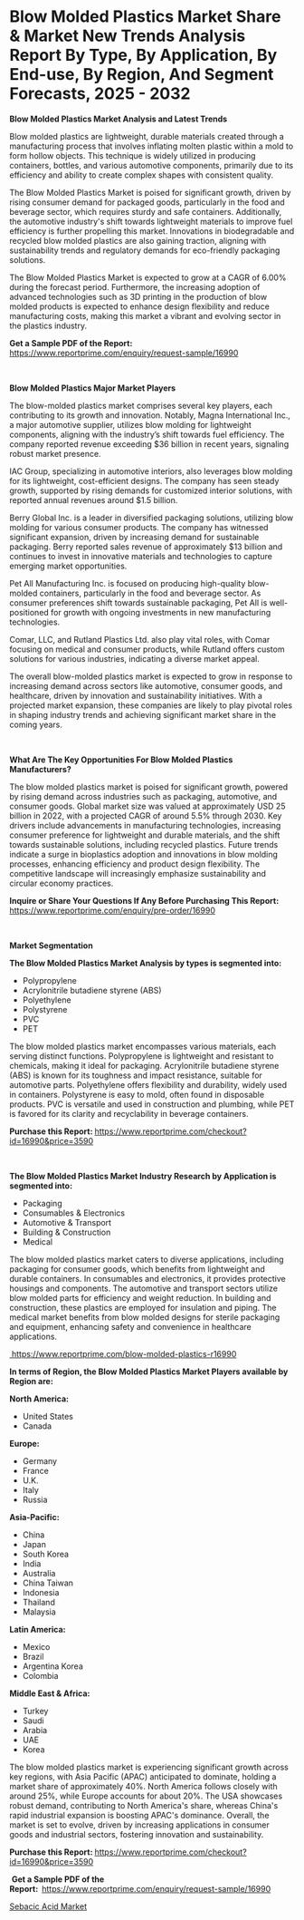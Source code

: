 <p><h1>Blow Molded Plastics Market Share & Market New Trends Analysis Report By Type, By Application, By End-use, By Region, And Segment Forecasts, 2025 - 2032</h1></p><p><strong>Blow Molded Plastics Market Analysis and Latest Trends</strong></p>
<p><p>Blow molded plastics are lightweight, durable materials created through a manufacturing process that involves inflating molten plastic within a mold to form hollow objects. This technique is widely utilized in producing containers, bottles, and various automotive components, primarily due to its efficiency and ability to create complex shapes with consistent quality.</p><p>The Blow Molded Plastics Market is poised for significant growth, driven by rising consumer demand for packaged goods, particularly in the food and beverage sector, which requires sturdy and safe containers. Additionally, the automotive industry's shift towards lightweight materials to improve fuel efficiency is further propelling this market. Innovations in biodegradable and recycled blow molded plastics are also gaining traction, aligning with sustainability trends and regulatory demands for eco-friendly packaging solutions.</p><p>The Blow Molded Plastics Market is expected to grow at a CAGR of 6.00% during the forecast period. Furthermore, the increasing adoption of advanced technologies such as 3D printing in the production of blow molded products is expected to enhance design flexibility and reduce manufacturing costs, making this market a vibrant and evolving sector in the plastics industry.</p></p>
<p><strong>Get a Sample PDF of the Report:&nbsp;</strong> <a href="https://www.reportprime.com/enquiry/request-sample/16990?utm_campaign=3222&utm_medium=2&utm_source=Github&utm_content=ia&utm_term=18032025&utm_id=blow-molded-plastics">https://www.reportprime.com/enquiry/request-sample/16990</a></p>
<p>&nbsp;</p>
<p><strong>Blow Molded Plastics Major Market Players</strong></p>
<p><p>The blow-molded plastics market comprises several key players, each contributing to its growth and innovation. Notably, Magna International Inc., a major automotive supplier, utilizes blow molding for lightweight components, aligning with the industry’s shift towards fuel efficiency. The company reported revenue exceeding $36 billion in recent years, signaling robust market presence.</p><p>IAC Group, specializing in automotive interiors, also leverages blow molding for its lightweight, cost-efficient designs. The company has seen steady growth, supported by rising demands for customized interior solutions, with reported annual revenues around $1.5 billion.</p><p>Berry Global Inc. is a leader in diversified packaging solutions, utilizing blow molding for various consumer products. The company has witnessed significant expansion, driven by increasing demand for sustainable packaging. Berry reported sales revenue of approximately $13 billion and continues to invest in innovative materials and technologies to capture emerging market opportunities.</p><p>Pet All Manufacturing Inc. is focused on producing high-quality blow-molded containers, particularly in the food and beverage sector. As consumer preferences shift towards sustainable packaging, Pet All is well-positioned for growth with ongoing investments in new manufacturing technologies.</p><p>Comar, LLC, and Rutland Plastics Ltd. also play vital roles, with Comar focusing on medical and consumer products, while Rutland offers custom solutions for various industries, indicating a diverse market appeal.</p><p>The overall blow-molded plastics market is expected to grow in response to increasing demand across sectors like automotive, consumer goods, and healthcare, driven by innovation and sustainability initiatives. With a projected market expansion, these companies are likely to play pivotal roles in shaping industry trends and achieving significant market share in the coming years.</p></p>
<p>&nbsp;</p>
<p><strong>What Are The Key Opportunities For Blow Molded Plastics Manufacturers?</strong></p>
<p><p>The blow molded plastics market is poised for significant growth, powered by rising demand across industries such as packaging, automotive, and consumer goods. Global market size was valued at approximately USD 25 billion in 2022, with a projected CAGR of around 5.5% through 2030. Key drivers include advancements in manufacturing technologies, increasing consumer preference for lightweight and durable materials, and the shift towards sustainable solutions, including recycled plastics. Future trends indicate a surge in bioplastics adoption and innovations in blow molding processes, enhancing efficiency and product design flexibility. The competitive landscape will increasingly emphasize sustainability and circular economy practices.</p></p>
<p><strong>Inquire or Share Your Questions If Any Before Purchasing This Report:</strong> <a href="https://www.reportprime.com/enquiry/pre-order/16990?utm_campaign=3222&utm_medium=2&utm_source=Github&utm_content=ia&utm_term=18032025&utm_id=blow-molded-plastics">https://www.reportprime.com/enquiry/pre-order/16990</a></p>
<p>&nbsp;</p>
<p><strong>Market Segmentation</strong></p>
<p><strong>The Blow Molded Plastics Market Analysis by types is segmented into:</strong></p>
<p><ul><li>Polypropylene</li><li>Acrylonitrile butadiene styrene (ABS)</li><li>Polyethylene</li><li>Polystyrene</li><li>PVC</li><li>PET</li></ul></p>
<p><p>The blow molded plastics market encompasses various materials, each serving distinct functions. Polypropylene is lightweight and resistant to chemicals, making it ideal for packaging. Acrylonitrile butadiene styrene (ABS) is known for its toughness and impact resistance, suitable for automotive parts. Polyethylene offers flexibility and durability, widely used in containers. Polystyrene is easy to mold, often found in disposable products. PVC is versatile and used in construction and plumbing, while PET is favored for its clarity and recyclability in beverage containers.</p></p>
<p><strong>Purchase this Report:&nbsp;</strong><a href="https://www.reportprime.com/checkout?id=16990&price=3590&utm_campaign=3222&utm_medium=2&utm_source=Github&utm_content=ia&utm_term=18032025&utm_id=blow-molded-plastics">https://www.reportprime.com/checkout?id=16990&price=3590</a></p>
<p>&nbsp;</p>
<p><strong>The Blow Molded Plastics Market Industry Research by Application is segmented into:</strong></p>
<p><ul><li>Packaging</li><li>Consumables & Electronics</li><li>Automotive & Transport</li><li>Building & Construction</li><li>Medical</li></ul></p>
<p><p>The blow molded plastics market caters to diverse applications, including packaging for consumer goods, which benefits from lightweight and durable containers. In consumables and electronics, it provides protective housings and components. The automotive and transport sectors utilize blow molded parts for efficiency and weight reduction. In building and construction, these plastics are employed for insulation and piping. The medical market benefits from blow molded designs for sterile packaging and equipment, enhancing safety and convenience in healthcare applications.</p></p>
<p><a href="https://www.reportprime.com/blow-molded-plastics-r16990?utm_campaign=3222&utm_medium=2&utm_source=Github&utm_content=ia&utm_term=18032025&utm_id=blow-molded-plastics">&nbsp;https://www.reportprime.com/blow-molded-plastics-r16990</a></p>
<p><strong>In terms of Region, the Blow Molded Plastics Market Players available by Region are:</strong></p>
<p>
    <p> <strong> North America: </strong>
        <ul>
            <li>United States</li>
            <li>Canada</li>
        </ul>
        </p> 
    <p> <strong> Europe: </strong>
        <ul>
            <li>Germany</li>
            <li>France</li>
            <li>U.K.</li>
            <li>Italy</li>
            <li>Russia</li>
        </ul>
        </p> 
    <p> <strong> Asia-Pacific: </strong>
        <ul>
            <li>China</li>
            <li>Japan</li>
            <li>South Korea</li>
            <li>India</li>
            <li>Australia</li>
            <li>China Taiwan</li>
            <li>Indonesia</li>
            <li>Thailand</li>
            <li>Malaysia</li>
        </ul>
        </p> 
    <p> <strong> Latin America: </strong>
        <ul>
            <li>Mexico</li>
            <li>Brazil</li>
            <li>Argentina Korea</li>
            <li>Colombia</li>
        </ul>
        </p> 
    <p> <strong> Middle East & Africa: </strong>
        <ul>
            <li>Turkey</li>
            <li>Saudi</li>
            <li>Arabia</li>
            <li>UAE</li>
            <li>Korea</li>
        </ul>
    </p>
    </p>
<p><p>The blow molded plastics market is experiencing significant growth across key regions, with Asia Pacific (APAC) anticipated to dominate, holding a market share of approximately 40%. North America follows closely with around 25%, while Europe accounts for about 20%. The USA showcases robust demand, contributing to North America's share, whereas China's rapid industrial expansion is boosting APAC's dominance. Overall, the market is set to evolve, driven by increasing applications in consumer goods and industrial sectors, fostering innovation and sustainability.</p></p>
<p><strong>Purchase this Report: </strong><a href="https://www.reportprime.com/checkout?id=16990&price=3590&utm_campaign=3222&utm_medium=2&utm_source=Github&utm_content=ia&utm_term=18032025&utm_id=blow-molded-plastics">https://www.reportprime.com/checkout?id=16990&price=3590</a></p>
<p>&nbsp;<strong>Get a Sample PDF of the Report:&nbsp;&nbsp;</strong><a href="https://www.reportprime.com/enquiry/request-sample/16990?utm_campaign=3222&utm_medium=2&utm_source=Github&utm_content=ia&utm_term=18032025&utm_id=blow-molded-plastics">https://www.reportprime.com/enquiry/request-sample/16990</a></p>
<p><strong></strong></p>
<p><p><a href="https://github.com/voigttyagi/Market-Research-Report-List-1/blob/main/sebacic-acid-market.md?utm_campaign=3222&utm_medium=2&utm_source=Github&utm_content=ia&utm_term=18032025&utm_id=blow-molded-plastics">Sebacic Acid Market</a></p></p>